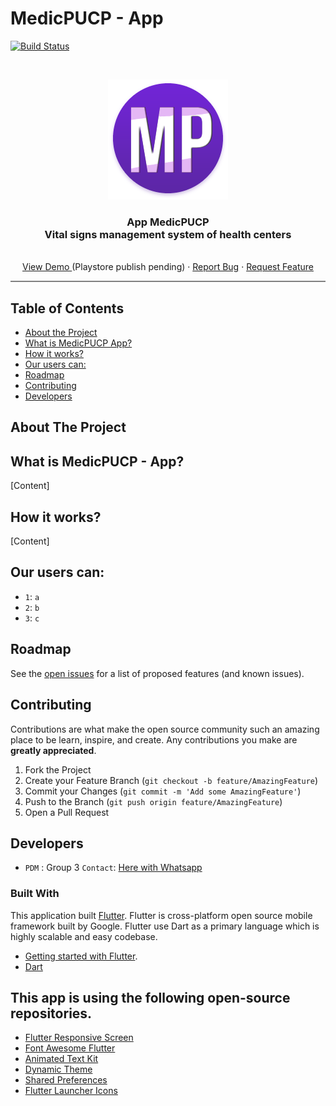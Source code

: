 # MedicPUCP - App

[![Build Status](https://travis-ci.com/ZurMaD/pdm-app.svg?branch=master)](https://travis-ci.com/ZurMaD/pdm-app)


<!-- PROJECT LOGO -->
<br />
<p align="center">
  <a href="#">
    <img src="mp_launcher.png">
  </a>

  <h3 align="center">App MedicPUCP <br>
  Vital signs management system of health centers</h3>

  <p align="center">
    <br />
    <a href="https://play.google.com/store/apps/details?id=com.pablogod.medicpucp">View Demo </a>(Playstore publish pending)
    ·
    <a href="#">Report Bug</a>
    ·
    <a href="#">Request Feature </a>
  </p>
</p>
<hr style="height:2px;border-width:0;color:gray;background-color:gray">

<!-- TABLE OF CONTENTS -->
## Table of Contents

* [About the Project](#about-the-project)
* [What is MedicPUCP App?](#what-is)
* [How it works?](#how-works)
* [Our users can:](#our-users)
* [Roadmap](#roadmap)
* [Contributing](#contributing)
* [Developers](#developers)



<!-- ABOUT THE PROJECT -->
## About The Project

<!-- [![Product Name Screen Shot][product-screenshot]](https://example.com) -->

## What is MedicPUCP - App?

[Content]

## How it works?

[Content]

## Our users can:

- `1`: `a`
- `2`: `b`
- `3`: `c`



<!-- ROADMAP -->
## Roadmap

See the [open issues](#) for a list of proposed features (and known issues).


<!-- CONTRIBUTING -->
## Contributing

Contributions are what make the open source community such an amazing place to be learn, inspire, and create. Any contributions you make are **greatly appreciated**.

1. Fork the Project
2. Create your Feature Branch (`git checkout -b feature/AmazingFeature`)
3. Commit your Changes (`git commit -m 'Add some AmazingFeature'`)
4. Push to the Branch (`git push origin feature/AmazingFeature`)
5. Open a Pull Request

<!-- CONTACT -->
<!-- ## Contact-->

## Developers

- `PDM` : Group 3 `Contact`: [Here with Whatsapp](https://bit.ly/3h34qSv)

### Built With
This application built [Flutter](https://flutter.dev/). Flutter is cross-platform open source mobile framework built by Google. Flutter use Dart as a primary language which is highly scalable and easy codebase.
* [Getting started with Flutter](https://flutter.dev/docs).
* [Dart](https://dart.dev/)

<!-- ACKNOWLEDGEMENTS -->
## This app is using the following open-source repositories.

* [Flutter Responsive Screen](https://pub.dev/packages/flutter_responsive_screen)
* [Font Awesome Flutter](https://pub.dev/packages/font_awesome_flutter)
* [Animated Text Kit](https://pub.dev/packages/animated_text_kit)
* [Dynamic Theme](https://pub.dev/packages/dynamic_theme)
* [Shared Preferences](https://pub.dev/packages/shared_preferences)
* [Flutter Launcher Icons](https://pub.dev/packages/flutter_launcher_icons)
